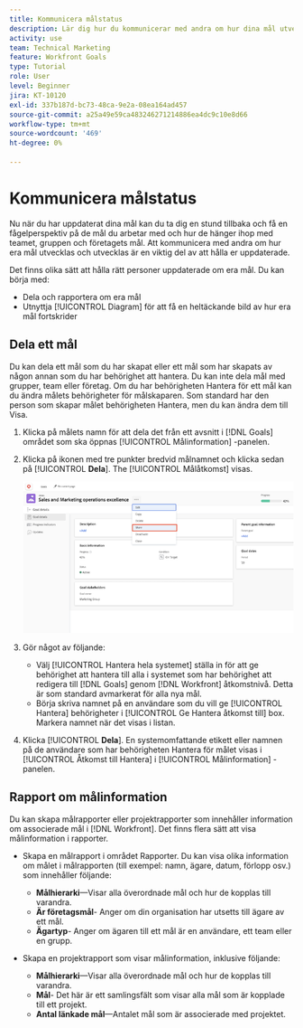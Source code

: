 ```yaml
---
title: Kommunicera målstatus
description: Lär dig hur du kommunicerar med andra om hur dina mål utvecklas och hur de utvecklas i [!DNL Workfront Goals].
activity: use
team: Technical Marketing
feature: Workfront Goals
type: Tutorial
role: User
level: Beginner
jira: KT-10120
exl-id: 337b187d-bc73-48ca-9e2a-08ea164ad457
source-git-commit: a25a49e59ca483246271214886ea4dc9c10e8d66
workflow-type: tm+mt
source-wordcount: '469'
ht-degree: 0%

---
```


# Kommunicera målstatus

Nu när du har uppdaterat dina mål kan du ta dig en stund tillbaka och få en fågelperspektiv på de mål du arbetar med och hur de hänger ihop med teamet, gruppen och företagets mål. Att kommunicera med andra om hur era mål utvecklas och utvecklas är en viktig del av att hålla er uppdaterade.

Det finns olika sätt att hålla rätt personer uppdaterade om era mål. Du kan börja med:

* Dela och rapportera om era mål
* Utnyttja [!UICONTROL Diagram] för att få en heltäckande bild av hur era mål fortskrider

## Dela ett mål

Du kan dela ett mål som du har skapat eller ett mål som har skapats av någon annan som du har behörighet att hantera. Du kan inte dela mål med grupper, team eller företag. Om du har behörigheten Hantera för ett mål kan du ändra målets behörigheter för målskaparen. Som standard har den person som skapar målet behörigheten Hantera, men du kan ändra dem till Visa.

1. Klicka på målets namn för att dela det från ett avsnitt i [!DNL Goals] området som ska öppnas [!UICONTROL Målinformation] -panelen.

1. Klicka på ikonen med tre punkter bredvid målnamnet och klicka sedan på [!UICONTROL **Dela**]. The [!UICONTROL Målåtkomst] visas.

   ![Skärmbild som visar hur du delar ett mål](assets/17-workfront-goals-share-a-goal.png)

1. Gör något av följande:

   * Välj [!UICONTROL Hantera hela systemet] ställa in för att ge behörighet att hantera till alla i systemet som har behörighet att redigera till [!DNL Goals] genom [!DNL Workfront] åtkomstnivå. Detta är som standard avmarkerat för alla nya mål.
   * Börja skriva namnet på en användare som du vill ge [!UICONTROL Hantera] behörigheter i [!UICONTROL Ge Hantera åtkomst till] box. Markera namnet när det visas i listan.

1. Klicka [!UICONTROL **Dela**]. En systemomfattande etikett eller namnen på de användare som har behörigheten Hantera för målet visas i [!UICONTROL Åtkomst till Hantera] i [!UICONTROL Målinformation] -panelen.

## Rapport om målinformation

Du kan skapa målrapporter eller projektrapporter som innehåller information om associerade mål i [!DNL Workfront]. Det finns flera sätt att visa målinformation i rapporter.

* Skapa en målrapport i området Rapporter. Du kan visa olika information om målet i målrapporten (till exempel: namn, ägare, datum, förlopp osv.) som innehåller följande:

   * **Målhierarki**—Visar alla överordnade mål och hur de kopplas till varandra.
   * **Är företagsmål**- Anger om din organisation har utsetts till ägare av ett mål.
   * **Ägartyp**- Anger om ägaren till ett mål är en användare, ett team eller en grupp.

* Skapa en projektrapport som visar målinformation, inklusive följande:
   * **Målhierarki**—Visar alla överordnade mål och hur de kopplas till varandra.
   * **Mål**- Det här är ett samlingsfält som visar alla mål som är kopplade till ett projekt.
   * **Antal länkade mål**—Antalet mål som är associerade med projektet.
